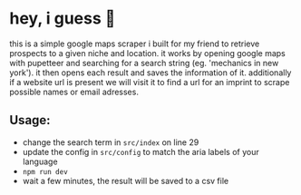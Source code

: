 # hey, i guess 👋
this is a simple google maps scraper i built for my friend to retrieve prospects to a given niche and location.
it works by opening google maps with pupetteer and searching for a search string (eg. 'mechanics in new york').
it then opens each result and saves the information of it.
additionally if a website url is present we will visit it to find a url for an imprint to scrape possible names or email adresses.

## Usage:
- change the search term in `src/index` on line 29
- update the config in `src/config` to match the aria labels of your language
- `npm run dev`
- wait a few minutes, the result will be saved to a csv file
